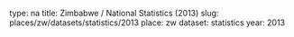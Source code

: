 type: na
title: Zimbabwe / National Statistics (2013)
slug: places/zw/datasets/statistics/2013
place: zw
dataset: statistics
year: 2013
